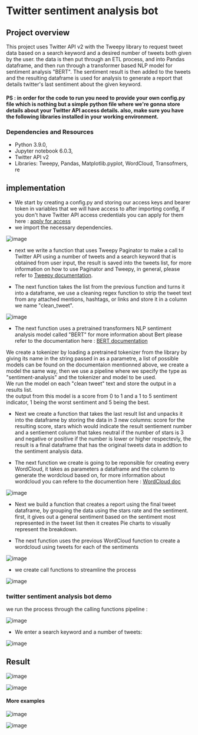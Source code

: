 # Twitter sentiment analysis bot

## Project overview
This project uses Twitter API v2  with the Tweepy library to request tweet data based on a search keyword and a desired number of tweets both given by the user. the data is then put through an ETL process, and into Pandas dataframe, and then run through a transformer based NLP model for sentiment analysis "BERT". The sentiment result is then added to the tweets and the resulting dataframe is used for analysis to generate a report that details twitter's last sentiment about the given keyword.

#### PS : in order for the code to run you need to provide your own config.py file which is nothing but a simple python file where we're gonna store details about your Twitter API access details. also, make sure you have the following libraries installed in your working environment.

### Dependencies and Resources

* Python 3.9.0,
* Jupyter notebook 6.0.3,
* Twitter API v2
* Libraries: Tweepy, Pandas, Matplotlib.pyplot, WordCloud, Transofmers, re

## implementation

* We start by creating a config.py and storing our access keys and bearer token in variables that we will have access to after importing config, if you don't have Twitter API access credentials you can apply for them here : [apply for access](https://developer.twitter.com/en/apply-for-access)
* we import the necessary dependencies.

![image](https://github.com/MortadhaMannai/Twitter-sentiment-analysis-bot/assets/93622509/25c9e1bc-a8bf-4cb9-8550-e5b284ff437b)


* next we write a function that uses Tweepy Paginator to make a call to Twitter API using a number of tweets and a search keyword that is obtained from user input, the result is saved into the tweets list, for more information on how to use Paginator and Tweepy, in general, please refer to [Tweepy documentation](https://docs.tweepy.org/en/latest/).

* The next function takes the list from the previous function and turns it into a dataframe, we use a cleaning regex function to strip the tweet text from any attached mentions, hashtags, or links and store it in a column we name "clean_tweet".

![image](https://github.com/MortadhaMannai/Twitter-sentiment-analysis-bot/assets/93622509/00e26cb2-5af2-4995-b89e-78940d5c90ff)


* The next function uses a pretrained transformers NLP sentiment analysis model called "BERT" for more information about Bert please refer to the documentation here :  [BERT documentation](https://huggingface.co/transformers/model_doc/bert.html)

We create a tokenizer by loading a pretrained tokenizer from the library by giving its name in the string passed in as a parametre, a list of possible models can be found on the documentaion mentionned above, we create a model the same way, then we use a pipeline where we specify the type as "sentiment-analysis" and the tokenizer and model to be used.\
We run the model on each "clean tweet" text and store the output in a results list.\
the output from this model is a score from 0 to 1  and a 1 to 5 sentiment indicator, 1 being the worst sentiment and 5 being the best.

* Next we create a function that takes the last result list and unpacks it into the dataframe by storing the data in 3 new columns: score for the resulting score, stars which would indicate the result sentiement number and a sentiement column that takes neutral if the number of stars is 3 and negative or positive if the number is lower or higher respectevly, the result is a final dataframe that has the original tweets data in addtion to the sentiment analysis data.

* The next function we create is going to be reponsible for creating every WordCloud, it takes as parameters a dataframe and the column to generate the wordcloud based on, for more information about wordcloud you can refere to the documention here :  [WordCloud doc](https://amueller.github.io/word_cloud/)

![image](https://github.com/MortadhaMannai/Twitter-sentiment-analysis-bot/assets/93622509/64ace09d-f674-4c86-9ea5-8a699ac3652b)


* Next we build a function that creates a report using the final tweet dataframe, by grouping the data using the stars rate and the sentiment.\
 first, it gives out a general sentiment based on the sentiment most represented in the tweet list then it creates Pie charts to visually represent the breakdown.

* The next function uses the previous WordCloud function to create a wordcloud using tweets for each of the sentiments 

![image](https://github.com/MortadhaMannai/Twitter-sentiment-analysis-bot/assets/93622509/d055df80-4e40-4d6c-b1d2-461ebcb18c36)


* we create call functions to streamline the process

![image](https://github.com/MortadhaMannai/Twitter-sentiment-analysis-bot/assets/93622509/db9ca555-7b08-4b87-925f-26480c7295f4)




### twitter sentiment analysis bot demo

we run the process through the calling functions pipeline :

![image](https://github.com/MortadhaMannai/Twitter-sentiment-analysis-bot/assets/93622509/6b6f55a4-24f6-4b87-889a-90c53cc88bc2)


* We enter a search keyword and a number of tweets:

![image](https://github.com/MortadhaMannai/Twitter-sentiment-analysis-bot/assets/93622509/3687b5f7-617b-428c-968f-6e8058df22da)


## Result

![image](https://github.com/MortadhaMannai/Twitter-sentiment-analysis-bot/assets/93622509/aedb08f3-ddd6-45f0-8f32-f94d39ba63f4)

![image](https://github.com/MortadhaMannai/Twitter-sentiment-analysis-bot/assets/93622509/63253c6f-e579-496c-8fdf-a2aea04fa8a2)


#### More examples

![image](https://github.com/MortadhaMannai/Twitter-sentiment-analysis-bot/assets/93622509/74d2bc01-f2e6-413e-9bee-deff7e7093e8)

![image](https://github.com/MortadhaMannai/Twitter-sentiment-analysis-bot/assets/93622509/d766cb5a-a713-43bd-9c2c-803f64b630aa)



